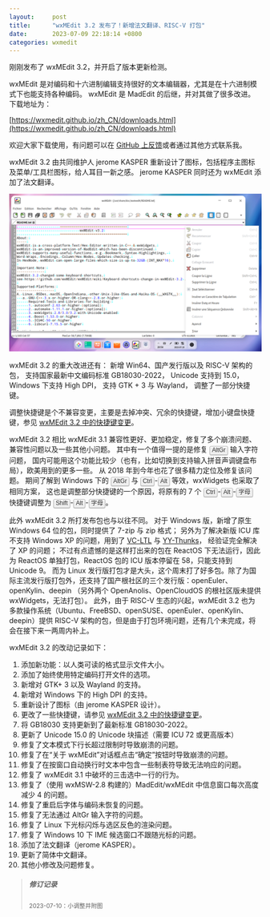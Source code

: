 ```yaml
---
layout:     post
title:      "wxMEdit 3.2 发布了！新增法文翻译、RISC-V 打包"
date:       2023-07-09 22:18:14 +0800
categories: wxmedit
---
```

刚刚发布了 wxMEdit 3.2，并开启了版本更新检测。

wxMEdit 是对编码和十六进制编辑支持很好的文本编辑器，尤其是在十六进制模式下也能支持各种编码。
wxMEdit 是 MadEdit 的后继，并对其做了很多改进。下载地址为：

[https://wxmedit.github.io/zh_CN/downloads.html](https://wxmedit.github.io/zh_CN/downloads.html)

欢迎大家下载使用，有问题可以在 [GitHub 上反馈](https://github.com/wxMEdit/wxMEdit/issues)或者通过其他方式联系我。

<!--more-->

<style>
kbd {
  background-color: #eee;
  border-radius: 3px;
  border: 1px solid #b4b4b4;
  box-shadow: 0 1px 1px rgba(0, 0, 0, 0.2), 0 2px 0 0 rgba(255, 255, 255, 0.7) inset;
  color: #333;
  display: inline-block;
  font-family: Arial,Helvetica,sans-serif;
  font-size: 0.85em;
  line-height: 1;
  padding: 2px 4px;
  white-space: nowrap;
}
</style>

wxMEdit 3.2 由共同维护人 jerome KASPER 重新设计了图标，包括程序主图标及菜单/工具栏图标，给人耳目一新之感。
jerome KASPER 同时还为 wxMEdit 添加了法文翻译。

![wxMEdit 3.2 切换到法文，在 deepin 中运行](/assets/wxmedit/wxmedit_fr_deepin.png)

wxMEdit 3.2 的重大改进还有：
新增 Win64、国产发行版以及 RISC-V 架构的包，
支持国家最新中文编码标准 GB18030-2022，
Unicode 支持到 15.0，
Windows 下支持 High DPI，
支持 GTK + 3 与 Wayland，
调整了一部分快捷键。

调整快捷键是个不兼容变更，主要是去掉冲突、冗余的快捷键，增加小键盘快捷键，参见 [wxMEdit 3.2 中的快捷键变更](https://github.com/wxMEdit/wxMEdit/wiki/Keyboard-shortcuts-change-in-wxMEdit-3.2)。

wxMEdit 3.2 相比 wxMEdit 3.1 兼容性更好、更加稳定，修复了多个崩溃问题、兼容性问题以及一些其他小问题。
其中有一个值得一提的是修复 <kbd>AltGr</kbd> 输入字符问题，
国内可能用这个功能比较少（也有，比如切换到支持输入拼音声调键盘布局），欧美用到的更多一些。
从 2018 年到今年也花了很多精力定位及修复该问题。
期间了解到 Windows 下的 <kbd>AltGr</kbd> 与 <kbd>Ctrl</kbd>-<kbd>Alt</kbd> 等效，wxWidgets 也采取了相同方案，
这也是调整部分快捷键的一个原因，将原有的 7 个 <kbd>Ctrl</kbd>-<kbd>Alt</kbd>-<kbd>字母</kbd> 快捷键调整为
<kbd>Shift</kbd>-<kbd>Alt</kbd>-<kbd>字母</kbd>。

此外 wxMEdit 3.2 所打发布包也与以往不同。
对于 Windows 版，新增了原生 Windows 64 位的包，同时提供了 7-zip 与 zip 格式；
另外为了解决新版 ICU 库不支持 Windows XP 的问题，用到了 [VC-LTL](https://github.com/Chuyu-Team/VC-LTL5) 与 [YY-Thunks](https://github.com/Chuyu-Team/YY-Thunks)，
经验证完全解决了 XP 的问题；
不过有点遗憾的是这样打出来的包在 ReactOS 下无法运行，因此为 ReactOS 单独打包，ReactOS 包的 ICU 版本停留在 58，只能支持到 Unicode 9。
而为 Linux 发行版打包才是大头，这个周末打了好多包。除了为国际主流发行版打包外，还支持了国产根社区的三个发行版：openEuler、openKylin、deepin
（另外两个 OpenAnolis、OpenCloudOS 的根社区版未提供 wxWidgets，无法打包）。
此外，由于 RISC-V 生态的兴起，wxMEdit 3.2 也为多款操作系统（Ubuntu、FreeBSD、openSUSE、openEuler、openKylin、deepin）提供 RISC-V 架构的包，但是由于打包环境问题，还有几个未完成，将会在接下来一两周内补上。

wxMEdit 3.2 的改动记录如下：
1. 添加新功能：以人类可读的格式显示文件大小。
2. 添加了始终使用特定编码打开文件的选项。
3. 新增对 GTK+ 3 以及 Wayland 的支持。
4. 新增对 Windows 下的 High DPI 的支持。
5. 重新设计了图标（由 jerome KASPER 设计）。
6. 更改了一些快捷键，请参见 [wxMEdit 3.2 中的快捷键变更](https://github.com/wxMEdit/wxMEdit/wiki/Keyboard-shortcuts-change-in-wxMEdit-3.2)。
7. 将 GB18030 支持更新到了最新标准 GB18030-2022。
8. 更新了 Unicode 15.0 的 Unicode 块描述（需要 ICU 72 或更高版本）
9. 修复了文本模式下行长超过限制时导致崩溃的问题。
10. 修复了在“关于 wxMEdit”对话框点击“确定”按钮时导致崩溃的问题。
11. 修复了在按窗口自动换行时文本中包含一些制表符导致无法响应的问题。
12. 修复了 wxMEdit 3.1 中破坏的三击选中一行的行为。
13. 修复了（使用 wxMSW-2.8 构建的）MadEdit/wxMEdit 中信息窗口每次高度减少 4 的问题。
14. 修复了重启后字体与编码未恢复的问题。
15. 修复了无法通过 AltGr 输入字符的问题。
16. 修复了 Linux 下光标闪烁与选区反色的渲染问题。
17. 修复了 Windows 10 下 IME 候选窗口不跟随光标的问题。
18. 添加了法文翻译（jerome KASPER）。
19. 更新了简体中文翻译。
20. 其他小修改及问题修复。


> ##### 修订记录
> <small>2023-07-10：小调整并附图</small>

